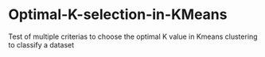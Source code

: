 # Optimal-K-selection-in-KMeans
Test of multiple criterias to choose the optimal K value in Kmeans clustering to classify a dataset
